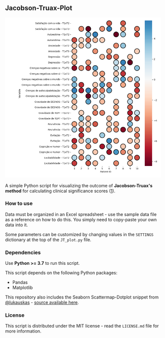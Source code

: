 ## Jacobson-Truax-Plot

![Image](sample_imgs/sample_data_masked.png)

A simple Python script for visualizing the outcome of **Jacobson-Truax's method** for calculating clinical significance scores ([1](https://en.wikipedia.org/wiki/Clinical_significance#Jacobson-Truax)).

### How to use
Data must be organized in an Excel spreadsheet - use the sample data file as a reference on how to do this. You simply need to copy-paste your own data into it.

Some parameters can be customized by changing values in the `SETTINGS` dictionary at the top of the `JT_plot.py` file.

### Dependencies
Use **Python >= 3.7** to run this script.

This script depends on the following Python packages:
- Pandas
- Matplotlib

This repository also includes the Seaborn Scattermap-Dotplot snippet from [@lukauskas](https://github.com/lukauskas) - [source available here](https://gist.github.com/lukauskas/f2f43aad6078a8b5d71b986174487b8c).

### License
This script is distributed under the MIT license - read the `LICENSE.md` file for more information.
